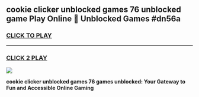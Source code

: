 
## cookie clicker unblocked games 76 unblocked game Play Online 👋 Unblocked Games #dn56a
<h3>
<a href="https://premium.freeplayer.one?title=cookie_clicker_unblocked_games_76&ref=21F">CLICK TO PLAY</a></h3>
<hr>

<h3>
<a href="https://premium.freeplayer.one?title=cookie_clicker_unblocked_games_76&ref=21F">CLICK 2 PLAY</a>
  
</h3>

<a href="https://premium.freeplayer.one?title=cookie_clicker_unblocked_games_76&ref=21F/"><img src="https://clearcache.store/games.png"></a>


**cookie clicker unblocked games 76 games unblocked: Your Gateway to Fun and Accessible Online Gaming**
